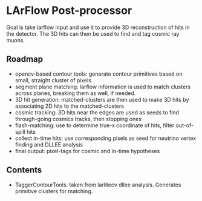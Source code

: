 # LArFlow Post-processor

Goal is take larflow input and use it to provide 3D reconstruction of hits in the detector.
The 3D hits can then be used to find and tag cosmic ray muons.

## Roadmap

* opencv-based contour tools: generate contour primitives based on small, straight cluster of pixels
* segment plane matching: larflow information is used to match clusters across planes, breaking them as well, if needed.
* 3D hit generation: matched-clusters are then used to make 3D hits by associating 2D hits to the matched-clusters
* cosmic tracking: 3D hits near the edges are used as seeds to find through-going cosmics tracks, then stopping ones
* flash-matching: use to determine true-x coordinate of hits, filter out-of-spill hits
* collect in-time hits: use corresponding pixels as seed for neutrino vertex finding and DLLEE analysis
* final output: pixel-tags for cosmic and in-time hypotheses

## Contents

* TaggerContourTools. taken from larlitecv dllee analysis. Generates primitive clusters for matching.
